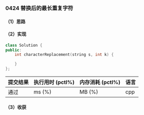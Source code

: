 ### 0424 替换后的最长重复字符

#### （1）思路

#### （2）实现

```cpp
class Solution {
public:
    int characterReplacement(string s, int k) {

    }
};
```

| 提交结果 | 执行用时 (pctl%) | 内存消耗 (pctl%) | 语言 |
|:---------|:-----------------|:-----------------|:-----|
| 通过     |  ms (%)   |  MB (%)  | cpp  |

#### （3）收获
